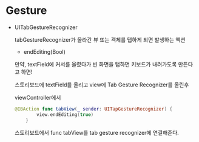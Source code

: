 # Gesture

- UITabGestureRecognizer

  tabGestureRecognizer가 올라간 뷰 또는 객체를 탭하게 되면 발생하는 액션

  - endEditing(Bool)

  만약, textField에 커서를 올렸다가 빈 화면을 탭하면 키보드가 내려가도록 만든다고 하면!

  스토리보드에 textField를 올리고 view에 Tab Gesture Recognizer를 올린후

  viewController에서 

  ```swift
  @IBAction func tabView(_ sender: UITapGestureRecognizer) {
          view.endEditing(true)
      }
  ```

  스토리보드에서 func tabView를 tab gesture recognizer에 연결해준다.

  